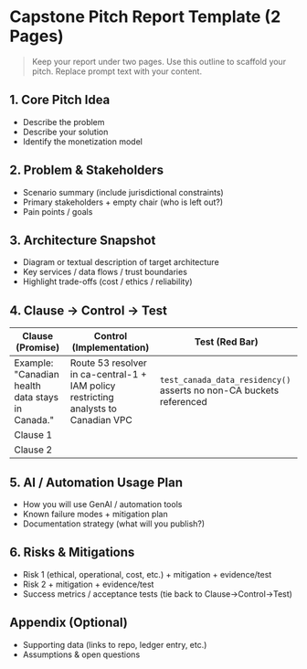 # Capstone Pitch Report Template (2 Pages)

> Keep your report under two pages. Use this outline to scaffold your pitch. Replace prompt text with your content.

## 1. Core Pitch Idea
- Describe the problem
- Describe your solution
- Identify the monetization model

## 2. Problem & Stakeholders
- Scenario summary (include jurisdictional constraints)
- Primary stakeholders + empty chair (who is left out?)
- Pain points / goals

## 3. Architecture Snapshot
- Diagram or textual description of target architecture
- Key services / data flows / trust boundaries
- Highlight trade-offs (cost / ethics / reliability)

## 4. Clause → Control → Test
| Clause (Promise) | Control (Implementation) | Test (Red Bar) |
| --- | --- | --- |
| Example: "Canadian health data stays in Canada." | Route 53 resolver in ca-central-1 + IAM policy restricting analysts to Canadian VPC | `test_canada_data_residency()` asserts no non-CA buckets referenced |
| Clause 1 | | |
| Clause 2 | | |

## 5. AI / Automation Usage Plan
- How you will use GenAI / automation tools
- Known failure modes + mitigation plan
- Documentation strategy (what will you publish?)

## 6. Risks & Mitigations
- Risk 1 (ethical, operational, cost, etc.) + mitigation + evidence/test
- Risk 2 + mitigation + evidence/test
- Success metrics / acceptance tests (tie back to Clause→Control→Test)

## Appendix (Optional)
- Supporting data (links to repo, ledger entry, etc.)
- Assumptions & open questions